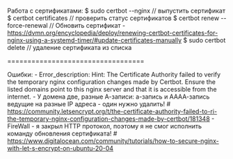 Работа с сертификатами:
    $ sudo certbot --nginx // выпустить сертификат
    $ certbot certificates // проверить статус сертификатов 
    $ certbot renew --force-renewal // Обновить сертификат 
        - https://dvmn.org/encyclopedia/deploy/renewing-certbot-certificates-for-nginx-using-a-systemd-timer/#update-certificates-manually
    $ sudo certbot delete // удаление сертификата из списка

==================================

Ошибки: 
    - Error_description: Hint: The Certificate Authority failed to verify the temporary nginx configuration changes made by Certbot. Ensure the listed domains point to this nginx server and that it is accessible from the internet. 
        - У домена две, разные А-записи: а-запись и АААА-запись ведущие на разные IP адреса - один нужно удалить!
            # https://community.letsencrypt.org/t/the-certificate-authority-failed-to-ri-the-temporary-nginx-configuration-changes-made-by-certbot/181348
        - FireWall - я закрыл HTTP протокол, поэтому я не смог исполнить команду обновления сертификата!
            # https://www.digitalocean.com/community/tutorials/how-to-secure-nginx-with-let-s-encrypt-on-ubuntu-20-04


